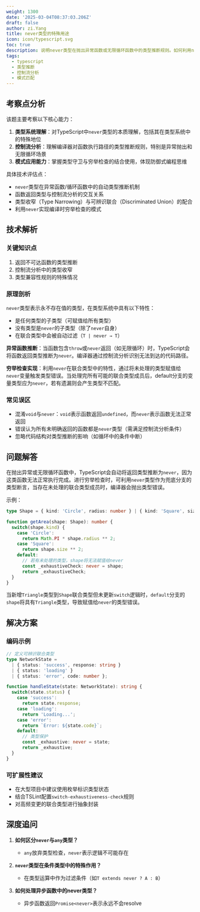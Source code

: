```yaml
---
weight: 1300
date: '2025-03-04T08:37:03.206Z'
draft: false
author: zi.Yang
title: never类型的特殊用途
icon: icon/typescript.svg
toc: true
description: 说明never类型在抛出异常函数或无限循环函数中的类型推断规则。如何利用never类型实现穷尽性检查（Exhaustiveness checking）？
tags:
  - typescript
  - 类型推断
  - 控制流分析
  - 模式匹配
---
```


## 考察点分析

该题主要考察以下核心能力：

1. **类型系统理解**：对TypeScript中`never`类型的本质理解，包括其在类型系统中的特殊地位
2. **控制流分析**：理解编译器对函数执行路径的类型推断规则，特别是异常抛出和无限循环场景
3. **模式应用能力**：掌握类型守卫与穷举检查的结合使用，体现防御式编程思维

具体技术评估点：

- `never`类型在异常函数/循环函数中的自动类型推断机制
- 函数返回类型与控制流分析的交互关系
- 类型收窄（Type Narrowing）与可辨识联合（Discriminated Union）的配合
- 利用`never`实现编译时穷举检查的模式

## 技术解析

### 关键知识点

1. 返回不可达函数的类型推断
2. 控制流分析中的类型收窄
3. 类型兼容性规则的特殊情况

### 原理剖析

`never`类型表示永不存在值的类型，在类型系统中具有以下特性：

- 是任何类型的子类型（可赋值给所有类型）
- 没有类型是`never`的子类型（除了`never`自身）
- 在联合类型中会被自动过滤（`T | never → T`）

**异常函数推断**：当函数包含`throw`或`never`返回（如无限循环）时，TypeScript会将函数返回类型推断为`never`。编译器通过控制流分析识别无法到达的代码路径。

**穷举检查实现**：利用`never`在联合类型中的特性，通过将未处理的类型赋值给`never`变量触发类型错误。当处理完所有可能的联合类型成员后，default分支的变量类型应为`never`，若有遗漏则会产生类型不匹配。

### 常见误区

- 混淆`void`与`never`：`void`表示函数返回`undefined`，而`never`表示函数无法正常返回
- 错误认为所有未明确返回的函数都是`never`类型（需满足控制流分析条件）
- 忽略代码结构对类型推断的影响（如循环中的条件中断）

## 问题解答

在抛出异常或无限循环函数中，TypeScript会自动将返回类型推断为`never`，因为这类函数无法正常执行完成。进行穷举检查时，可利用`never`类型作为兜底分支的类型断言，当存在未处理的联合类型成员时，编译器会抛出类型错误。

示例：

```typescript
type Shape = { kind: 'Circle', radius: number } | { kind: 'Square', size: number };

function getArea(shape: Shape): number {
  switch(shape.kind) {
    case 'Circle':
      return Math.PI * shape.radius ** 2;
    case 'Square':
      return shape.size ** 2;
    default:
      // 若有未处理的类型，shape将无法赋值给never
      const _exhaustiveCheck: never = shape;
      return _exhaustiveCheck;
  }
}
```

当新增`Triangle`类型到`Shape`联合类型但未更新`switch`逻辑时，`default`分支的`shape`将具有`Triangle`类型，导致赋值给`never`的类型错误。

## 解决方案

### 编码示例

```typescript
// 定义可辨识联合类型
type NetworkState = 
  | { status: 'success', response: string }
  | { status: 'loading' }
  | { status: 'error', code: number };

function handleState(state: NetworkState): string {
  switch(state.status) {
    case 'success':
      return state.response;
    case 'loading':
      return 'Loading...';
    case 'error':
      return `Error: ${state.code}`;
    default:
      // 类型保护
      const _exhaustive: never = state;
      return _exhaustive;
  }
}
```

### 可扩展性建议

- 在大型项目中建议使用枚举标识类型状态
- 结合TSLint配置`switch-exhaustiveness-check`规则
- 对高频变更的联合类型进行抽象封装

## 深度追问

1. **如何区分`never`与`any`类型？**
   - `any`放弃类型检查，`never`表示逻辑不可能存在

2. **`never`类型在条件类型中的特殊作用？**
   - 在类型运算中作为过滤条件（如`T extends never ? A : B`）

3. **如何处理异步函数中的never类型？**
   - 异步函数返回`Promise<never>`表示永远不会resolve
